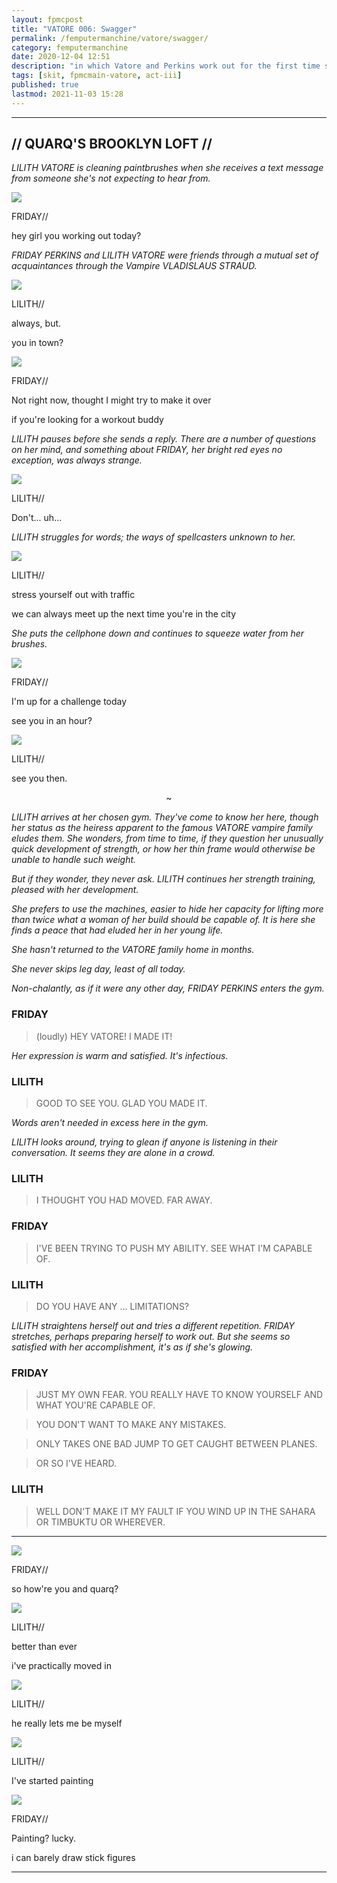 ```yaml
---
layout: fpmcpost
title: "VATORE 006: Swagger"
permalink: /femputermanchine/vatore/swagger/
category: femputermanchine
date: 2020-12-04 12:51
description: "in which Vatore and Perkins work out for the first time since her move"
tags: [skit, fpmcmain-vatore, act-iii]
published: true
lastmod: 2021-11-03 15:28
---
```

[//]: # ( 12/04/20  -added)
[//]: # ( 11/03/21  -title added)

*****

## // QUARQ'S BROOKLYN LOFT // ##

<i>LILITH VATORE is cleaning paintbrushes when she receives a text message from someone she's not expecting to hear from.</i>

<div class="chat-box">
<img src="{{ site.url }}/assets/tb/friday-playful.jpg" class="chat-portrait" />
<p class="ppl-sez">FRIDAY//</p>
<p class="ppl-sez">hey girl you working out today?</p>
</div>

<i>FRIDAY PERKINS and LILITH VATORE were friends through a mutual set of acquaintances through the Vampire VLADISLAUS STRAUD.</I>

<div class="chat-box">
<img src="{{ site.url }}/assets/tb/lilith-fine.jpg" class="chat-portrait" />
<p class="ppl-sez">LILITH//</p>
<p class="ppl-sez">always, but.</p>
<p class="ppl-sez">you in town?</p>
</div>

<div class="chat-box">
<img src="{{ site.url }}/assets/tb/friday-playful.jpg" class="chat-portrait" />
<p class="ppl-sez">FRIDAY//</p>
<p class="ppl-sez">Not right now, thought I might try to make it over</p>
<p class="ppl-sez">if you're looking for a workout buddy</p>
</div>

<i>LILITH pauses before she sends a reply. There are a number of questions on her mind, and something about FRIDAY, her bright red eyes no exception, was always strange.</i>

<div class="chat-box">
<img src="{{ site.url }}/assets/tb/lilith-fine.jpg" class="chat-portrait" />
<p class="ppl-sez">LILITH//</p>
<p class="ppl-sez">Don't... uh... </p>
</div>

<i>LILITH struggles for words; the ways of spellcasters unknown to her.</i>

<div class="chat-box">
<img src="{{ site.url }}/assets/tb/lilith-fine.jpg" class="chat-portrait" />
<p class="ppl-sez">LILITH//</p>
<p class="ppl-sez">stress yourself out with traffic</p>
<p class="ppl-sez">we can always meet up the next time you're in the city</p>
</div>

<i>She puts the cellphone down and continues to squeeze water from her brushes.</i>

<div class="chat-box">
<img src="{{ site.url }}/assets/tb/friday-playful.jpg" class="chat-portrait" />
<p class="ppl-sez">FRIDAY//</p>
<p class="ppl-sez">I'm up for a challenge today</p>
<p class="ppl-sez">see you in an hour?</p>
</div>

<div class="chat-box">
<img src="{{ site.url }}/assets/tb/lilith-fine.jpg" class="chat-portrait" />
<p class="ppl-sez">LILITH//</p>
<p class="ppl-sez">see you then.</p>
</div>

<center>~</center>

<i>LILITH arrives at her chosen gym. They've come to know her here, though her status as the heiress apparent to the famous VATORE vampire family eludes them. She wonders, from time to time, if they question her unusually quick development of strength, or how her thin frame would otherwise be unable to handle such weight.</i>

<i>But if they wonder, they never ask. LILITH continues her strength training, pleased with her development.</i>

<i>She prefers to use the machines, easier to hide her capacity for lifting more than twice what a woman of her build should be capable of. It is here she finds a peace that had eluded her in her young life.</i>

<i>She hasn't returned to the VATORE family home in months.</i>

<i>She never skips leg day, least of all today.</i>

<i>Non-chalantly, as if it were any other day, FRIDAY PERKINS enters the gym.</i>

### FRIDAY ###

> (loudly) HEY VATORE! I MADE IT!

<I>Her expression is warm and satisfied. It's infectious.</i>

### LILITH ###

> GOOD TO SEE YOU. GLAD YOU MADE IT.

<I>Words aren't needed in excess here in the gym.</i>

<i>LILITH looks around, trying to glean if anyone is listening in their conversation. It seems they are alone in a crowd.</i>

### LILITH ###

> I THOUGHT YOU HAD MOVED. FAR AWAY.

### FRIDAY ###

> I'VE BEEN TRYING TO PUSH MY ABILITY. SEE WHAT I'M CAPABLE OF. 

### LILITH ###

> DO YOU HAVE ANY ... LIMITATIONS?

<I>LILITH straightens herself out and tries a different repetition. FRIDAY stretches, perhaps preparing herself to work out. But she seems so satisfied with her accomplishment, it's as if she's glowing.</i>

### FRIDAY ###

> JUST MY OWN FEAR. YOU REALLY HAVE TO KNOW YOURSELF AND WHAT YOU'RE CAPABLE OF. 

> YOU DON'T WANT TO MAKE ANY MISTAKES. 

> ONLY TAKES ONE BAD JUMP TO GET CAUGHT BETWEEN PLANES.

> OR SO I'VE HEARD.

### LILITH ###

> WELL DON'T MAKE IT MY FAULT IF YOU WIND UP IN THE SAHARA OR TIMBUKTU OR WHEREVER.

*****

<div class="chat-box">
<img src="{{ site.url }}/assets/tb/friday-playful.jpg" class="chat-portrait" />
<p class="ppl-sez">FRIDAY//</p>
<p class="ppl-sez">so how're you and quarq?</p>
</div>

<div class="chat-box">
<img src="{{ site.url }}/assets/tb/lilith-fine.jpg" class="chat-portrait" />
<p class="ppl-sez">LILITH//</p>
<p class="ppl-sez">better than ever</p>
<p class="ppl-sez">i've practically moved in</p>
</div>

<div class="chat-box">
<img src="{{ site.url }}/assets/tb/lilith-fine.jpg" class="chat-portrait" />
<p class="ppl-sez">LILITH//</p>
<p class="ppl-sez">he really lets me be myself</p>
</div>

<div class="chat-box">
<img src="{{ site.url }}/assets/tb/lilith-fine.jpg" class="chat-portrait" />
<p class="ppl-sez">LILITH//</p>
<p class="ppl-sez">I've started painting</p>
</div>

<div class="chat-box">
<img src="{{ site.url }}/assets/tb/friday-playful.jpg" class="chat-portrait" />
<p class="ppl-sez">FRIDAY//</p>
<p class="ppl-sez">Painting? lucky.</p>
<p class="ppl-sez">i can barely draw stick figures</p>
</div>

*****
